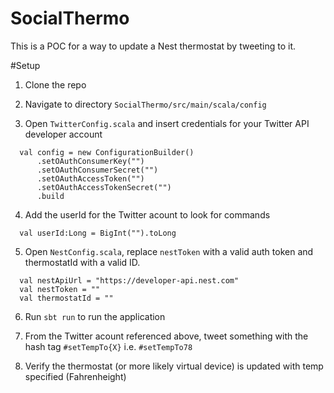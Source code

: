 # SocialThermo

This is a POC for a way to update a Nest thermostat by tweeting to it.

#Setup

1.  Clone the repo

2.  Navigate to directory `SocialThermo/src/main/scala/config`

3.  Open `TwitterConfig.scala` and insert credentials for your Twitter API developer account
```
  val config = new ConfigurationBuilder()
      .setOAuthConsumerKey("")
      .setOAuthConsumerSecret("")
      .setOAuthAccessToken("")
      .setOAuthAccessTokenSecret("")
      .build
```

4. Add the userId for the Twitter acount to look for commands
```
  val userId:Long = BigInt("").toLong
```

5.  Open `NestConfig.scala`, replace `nestToken` with a valid auth token and thermostatId with a valid ID.

```
  val nestApiUrl = "https://developer-api.nest.com"
  val nestToken = ""
  val thermostatId = ""
```

6.  Run `sbt run` to run the application

7.  From the Twitter acount referenced above, tweet something with the hash tag `#setTempTo{X}` i.e. `#setTempTo78`

8.  Verify the thermostat (or more likely virtual device) is updated with temp specified (Fahrenheight)
  

